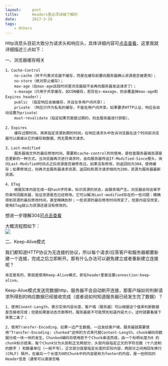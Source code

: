 ```yaml
---
layout:     post
title:      Headers里必须详细了解的
date:       2017-3-19
tags:
    - Others
---	
```


Http消息头目前大致分为请求头和响应头，具体详细内容可[点击查看](https://itbilu.com/other/relate/EJ3fKUwUx.html)，这里我就详细描述三点如下：

一、浏览器缓存相关

    1、Cache-Control
        no-cache（并不代表浏览器不缓存，而是在缓存前要向服务器确认资源是否被更改）；
        no-store（绝对禁止缓存）；
        max-age（在max-age这段时间里浏览器就不会再向服务器发送请求了）；
        s-maxage（只用于共享缓存，如CDN缓存，若存在s-maxage，则会覆盖掉max-age和Expires header）；
        public （指定响应会被缓存，并且在多用户间共享）；
        private （响应只作为私有的缓存，不能在用户间共享。如果要求HTTP认证，响应会自动设置为private）
        must-revalidate（指定如果页面是过期的，则去服务器进行获取）。

    2、Expires
        缓存过期时间，用来指定资源到期的时间，在响应请求头中告诉浏览器在这个时间前浏览器可以直接从它的缓存取数据，而无需再次请求。

    3、Last-modified
        服务器端文件的最后修改时间，需要和cache-control共同使用，是检查服务器端资源是否更新的一种方式。当浏览器再次进行请求时，会向服务器传送If-Modified-Since报头，询问Last-Modified时间点之后资源是否被修改过。如果没有修改，则返回码为304，使用缓存；如果修改过，则再次去服务器请求资源，返回码和首次请求相同为200，资源为服务器最新资源。

    4、ETag
        根据实体内容生成一段hash字符串，标识资源的状态，由服务端产生。浏览器会将这串字符串传回服务器，验证资源是否已经修改。它可以解决Last-modified存在的一些问题：精确得到资源的最后修改时间，甚至精确到秒；一些资源的最后修改时间改变了，但是内容没改变，使用ETag就认为资源还是没有修改的。

想进一步理解304[可点击查看](http://www.cnblogs.com/ziyunfei/archive/2012/11/17/2772729.html)

大概流程图如下：   
![](http://www.alloyteam.com/wp-content/uploads/2016/03/%E5%9B%BE%E7%89%8761.png)


二、Keep-Alive模式

我们都知道HTTP协议为无连接的协议，所以每个请求/应答客户和服务器都要新建一个连接，完成之后立即断开。那有什么办法可以避免建立或者重新建立连接呢？

    肯定是有的，那就是使用Keep-Alive模式，即在header里面设置connection:keep-alive。

Keep-Alive模式发送完数据http，服务器不会自动断开连接，那客户端如何判断请求所得到的响应数据已经接收完成（或者说如何知道服务器已经发生完了数据）？

    1、使用Conent-Length，表示实体内容长度，客户端（服务器）可以根据这个值来判断数据是否接收完成；但是如果是动态页面等时，服务器是不可能预先知道内容大小，这时就要看接下来第二条了；

    2、使用Transfer-Encoding，如果一边产生数据，一边发给客户端，服务器就需要使用"Transfer-Encoding: chunked"这样的方式来代替Content-Length。chunk编码将数据分成一块一块的发生。Chunked编码将使用若干个Chunk串连而成，由一个标明长度为0 的chunk标示结束。每个Chunk分为头部和正文两部分，头部内容指定正文的字符总数（十六进制的数字 ）和数量单位（一般不写），正文部分就是指定长度的实际内容，两部分之间用回车换行(CRLF) 隔开。在最后一个长度为0的Chunk中的内容是称为footer的内容，是一些附加的Header信息（通常可以直接忽略


